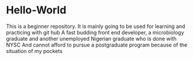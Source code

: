 # Hello-World
This is a beginner repository. It is mainly going to be used for learning and practicing with git hub
A fast budding front end developer, a microbiology graduate and another unemployed Nigerian graduate who is done with NYSC
And cannot afford to pursue a postgraduate program because of the situation of my pockets
